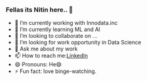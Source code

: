### Fellas its Nitin here.. 👋

- 🔭 I’m currently working with Innodata.inc
- 🌱 I’m currently learning ML and AI
- 👯 I’m looking to collaborate on ...
- 🤔 I’m looking for work opportunity in Data Science
- 💬 Ask me about my work
- 📫 How to reach me:[LinkedIn](https://www.linkedin.com/in/nitin-barolia-912422109/)
- 😄 Pronouns: He😄
- ⚡ Fun fact: love binge-watching.
